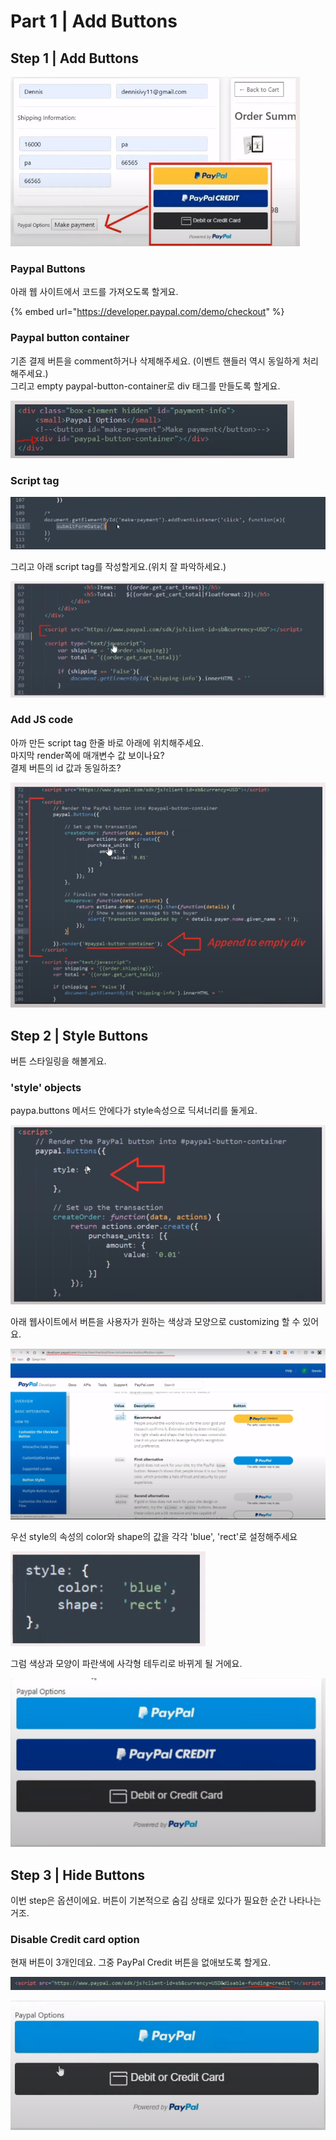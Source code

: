 # Part 1 \| Add Buttons

## Step 1 \| Add Buttons



![](../../../../.gitbook/assets/image%20%28572%29.png)

### Paypal Buttons

아래 웹 사이트에서 코드를 가져오도록 할게요. 

{% embed url="https://developer.paypal.com/demo/checkout" %}

### Paypal button container

기존 결제 버튼을 comment하거나 삭제해주세요. \(이벤트 핸들러 역시 동일하게 처리해주세요.\)  
그리고 empty paypal-button-container로 div 태그를 만들도록 할게요.

![](../../../../.gitbook/assets/image%20%28547%29.png)

### Script tag

![](../../../../.gitbook/assets/image%20%28563%29.png)

그리고 아래 script tag를 작성할게요.\(위치 잘 파악하세요.\)

![](../../../../.gitbook/assets/image%20%28560%29.png)

### Add JS code

아까 만든 script tag 한줄 바로 아래에 위치해주세요.  
마지막 render쪽에 매개변수 값 보이나요?   
결제 버튼의 id 값과 동일하조? 

![](../../../../.gitbook/assets/image%20%28564%29.png)

## Step 2 \| Style Buttons

버튼 스타일링을 해볼게요.

### 'style' objects

paypa.buttons 메서드 안에다가 style속성으로 딕셔너리를 둘게요.

![](../../../../.gitbook/assets/image%20%28567%29.png)

아래 웹사이트에서 버튼을 사용자가 원하는 색상과 모양으로 customizing 할 수 있어요.

![](../../../../.gitbook/assets/image%20%28545%29.png)

우선 style의 속성의 color와 shape의 값을 각각 'blue', 'rect'로 설정해주세요

![](../../../../.gitbook/assets/image%20%28551%29.png)

그럼 색상과 모양이 파란색에 사각형 테두리로 바뀌게 될 거에요.

![](../../../../.gitbook/assets/image%20%28557%29.png)

## Step 3 \| Hide Buttons

이번 step은 옵션이에요. 버튼이 기본적으로 숨김 상태로 있다가 필요한 순간 나타나는거조. 

### Disable Credit card option

현재 버튼이 3개인데요. 그중 PayPal Credit 버튼을 없애보도록 할게요. 

![](../../../../.gitbook/assets/image%20%28562%29.png)

![](../../../../.gitbook/assets/image%20%28565%29.png)

